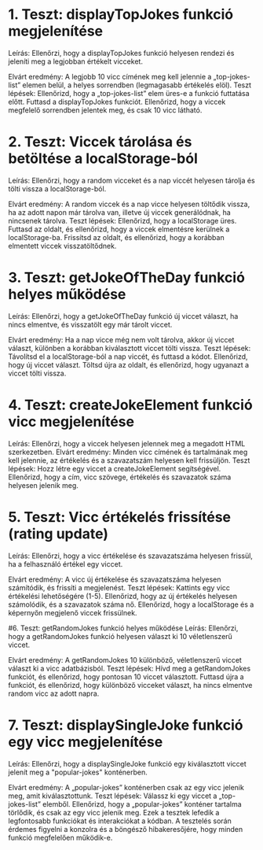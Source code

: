 # 1. Teszt: displayTopJokes funkció megjelenítése
Leírás: Ellenőrzi, hogy a displayTopJokes funkció helyesen rendezi és jeleníti meg a legjobban értékelt vicceket.

Elvárt eredmény: A legjobb 10 vicc címének meg kell jelennie a „top-jokes-list” elemen belül, a helyes sorrendben (legmagasabb értékelés elöl).
Teszt lépések:
Ellenőrizd, hogy a „top-jokes-list” elem üres-e a funkció futtatása előtt.
Futtasd a displayTopJokes funkciót.
Ellenőrizd, hogy a viccek megfelelő sorrendben jelentek meg, és csak 10 vicc látható.


# 2. Teszt: Viccek tárolása és betöltése a localStorage-ból
Leírás: Ellenőrzi, hogy a random vicceket és a nap viccét helyesen tárolja és tölti vissza a localStorage-ból.

Elvárt eredmény: A random viccek és a nap vicce helyesen töltődik vissza, ha az adott napon már tárolva van, illetve új viccek generálódnak, ha nincsenek tárolva.
Teszt lépések:
Ellenőrizd, hogy a localStorage üres.
Futtasd az oldalt, és ellenőrizd, hogy a viccek elmentésre kerülnek a localStorage-ba.
Frissítsd az oldalt, és ellenőrizd, hogy a korábban elmentett viccek visszatöltődnek.


# 3. Teszt: getJokeOfTheDay funkció helyes működése
Leírás: Ellenőrzi, hogy a getJokeOfTheDay funkció új viccet választ, ha nincs elmentve, és visszatölt egy már tárolt viccet.

Elvárt eredmény: Ha a nap vicce még nem volt tárolva, akkor új viccet választ, különben a korábban kiválasztott viccet tölti vissza.
Teszt lépések:
Távolítsd el a localStorage-ból a nap viccét, és futtasd a kódot.
Ellenőrizd, hogy új viccet választ.
Töltsd újra az oldalt, és ellenőrizd, hogy ugyanazt a viccet tölti vissza.


# 4. Teszt: createJokeElement funkció vicc megjelenítése
Leírás: Ellenőrzi, hogy a viccek helyesen jelennek meg a megadott HTML szerkezetben.
Elvárt eredmény: Minden vicc címének és tartalmának meg kell jelennie, az értékelés és a szavazatszám helyesen kell frissüljön.
Teszt lépések:
Hozz létre egy viccet a createJokeElement segítségével.
Ellenőrizd, hogy a cím, vicc szövege, értékelés és szavazatok száma helyesen jelenik meg.

# 5. Teszt: Vicc értékelés frissítése (rating update)
Leírás: Ellenőrzi, hogy a vicc értékelése és szavazatszáma helyesen frissül, ha a felhasználó értékel egy viccet.

Elvárt eredmény: A vicc új értékelése és szavazatszáma helyesen számítódik, és frissíti a megjelenést.
Teszt lépések:
Kattints egy vicc értékelési lehetőségére (1-5).
Ellenőrizd, hogy az új értékelés helyesen számolódik, és a szavazatok száma nő.
Ellenőrizd, hogy a localStorage és a képernyőn megjelenő viccek frissülnek.


 #6. Teszt: getRandomJokes funkció helyes működése
Leírás: Ellenőrzi, hogy a getRandomJokes funkció helyesen választ ki 10 véletlenszerű viccet.

Elvárt eredmény: A getRandomJokes 10 különböző, véletlenszerű viccet választ ki a vicc adatbázisból.
Teszt lépések:
Hívd meg a getRandomJokes funkciót, és ellenőrizd, hogy pontosan 10 viccet választott.
Futtasd újra a funkciót, és ellenőrizd, hogy különböző vicceket választ, ha nincs elmentve random vicc az adott napra.

# 7. Teszt: displaySingleJoke funkció egy vicc megjelenítése
Leírás: Ellenőrzi, hogy a displaySingleJoke funkció egy kiválasztott viccet jelenít meg a "popular-jokes" konténerben.

Elvárt eredmény: A „popular-jokes” konténerben csak az egy vicc jelenik meg, amit kiválasztottunk.
Teszt lépések:
Válassz ki egy viccet a „top-jokes-list” elemből.
Ellenőrizd, hogy a „popular-jokes” konténer tartalma törlődik, és csak az egy vicc jelenik meg.
Ezek a tesztek lefedik a legfontosabb funkciókat és interakciókat a kódban. A tesztelés során érdemes figyelni a konzolra és a böngésző hibakeresőjére, hogy minden funkció megfelelően működik-e.